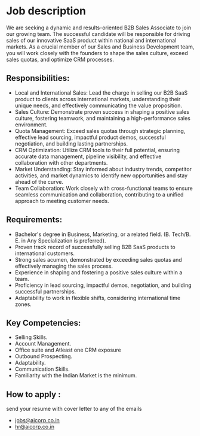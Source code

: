 # Job description

We are seeking a dynamic and results-oriented B2B Sales Associate to join our growing team. 
The successful candidate will be responsible for driving sales of our innovative SaaS product within national and international markets. 
As a crucial member of our Sales and Business Development team, you will work closely with the founders to shape the sales culture, exceed sales quotas, and optimize CRM processes.

## Responsibilities:

  - Local and International Sales: Lead the charge in selling our B2B SaaS product to clients across international markets, understanding their unique needs, and effectively communicating the value proposition.
  - Sales Culture: Demonstrate proven success in shaping a positive sales culture, fostering teamwork, and maintaining a high-performance sales environment.
  - Quota Management: Exceed sales quotas through strategic planning, effective lead sourcing, impactful product demos, successful negotiation, and building lasting partnerships.
  - CRM Optimization: Utilize CRM tools to their full potential, ensuring accurate data management, pipeline visibility, and effective collaboration with other departments.
  - Market Understanding: Stay informed about industry trends, competitor activities, and market dynamics to identify new opportunities and stay ahead of the curve.
  - Team Collaboration: Work closely with cross-functional teams to ensure seamless communication and collaboration, contributing to a unified approach to meeting customer needs.

## Requirements:
  
  - Bachelor's degree in Business, Marketing, or a related field. (B. Tech/B. E. in Any Specialization is preferred).
  - Proven track record of successfully selling B2B SaaS products to international customers.
  - Strong sales acumen, demonstrated by exceeding sales quotas and effectively managing the sales process.
  - Experience in shaping and fostering a positive sales culture within a team.
  - Proficiency in lead sourcing, impactful demos, negotiation, and building successful partnerships.
  - Adaptability to work in flexible shifts, considering international time zones.

## Key Competencies:

  - Selling Skills.
  - Account Management.
  - Office suite and Atleast one CRM exposure
  - Outbound Prospecting.
  - Adaptability.
  - Communication Skills.
  - Familiarity with the Indian Market is the minimum.

## How to apply :
send your resume with cover letter to any of the emails
 - jobs@aicorp.co.in
 - hr@aicorp.co.in
